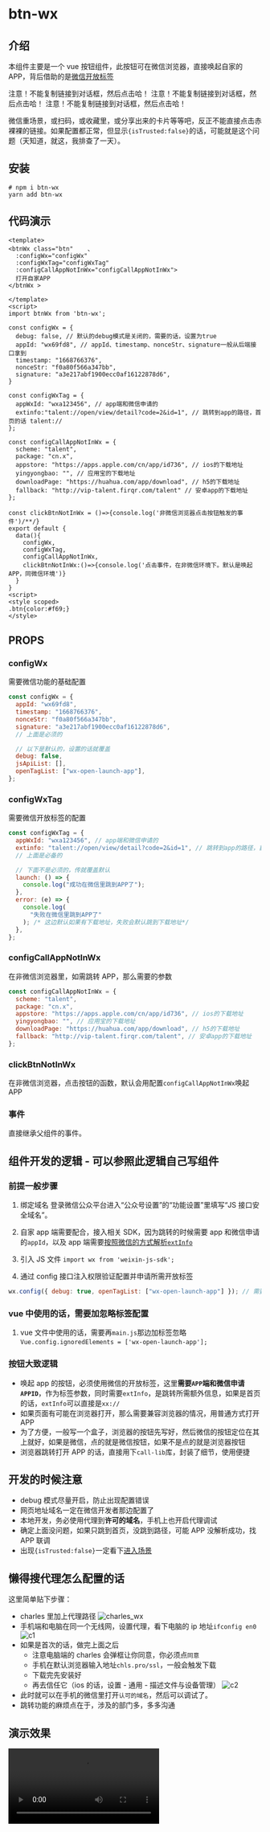 # btn-wx

## 介绍

本组件主要是一个 vue 按钮组件，此按钮可在微信浏览器，直接唤起自家的 APP，背后借助的是[微信开放标签](https://developers.weixin.qq.com/doc/offiaccount/OA_Web_Apps/Wechat_Open_Tag.html)

注意！不能复制链接到对话框，然后点击哈！
注意！不能复制链接到对话框，然后点击哈！
注意！不能复制链接到对话框，然后点击哈！

微信重场景，或扫码，或收藏里，或分享出来的卡片等等吧，反正不能直接点击赤裸裸的链接。如果配置都正常，但显示`{isTrusted:false}`的话，可能就是这个问题（天知道，就这，我排查了一天）。

## 安装

```shell
# npm i btn-wx
yarn add btn-wx
```

## 代码演示

```vue
<template>
<btnWx class="btn"    、
  :configWx="configWx" 
  :configWxTag="configWxTag"
  :configCallAppNotInWx="configCallAppNotInWx">
  打开自家APP
</btnWx >

</template>
<script>
import btnWx from 'btn-wx';

const configWx = {
  debug: false, // 默认的debug模式是关闭的，需要的话，设置为true
  appId: "wx69fd8", // appId、timestamp、nonceStr、signature一般从后端接口拿到
  timestamp: "1668766376",
  nonceStr: "f0a80f566a347bb",
  signature: "a3e217abf1900ecc0af16122878d6",
}

const configWxTag = {
  appWxId: "wxa123456", // app端和微信申请的
  extinfo:"talent://open/view/detail?code=2&id=1", // 跳转到app的路径，首页的话 talent://
};

const configCallAppNotInWx = {
  scheme: "talent",
  package: "cn.x",
  appstore: "https://apps.apple.com/cn/app/id736", // ios的下载地址
  yingyongbao: "", // 应用宝的下载地址
  downloadPage: "https://huahua.com/app/download", // h5的下载地址
  fallback: "http://vip-talent.firqr.com/talent" // 安卓app的下载地址
};

const clickBtnNotInWx = ()=>{console.log('非微信浏览器点击按钮触发的事件')/**/}
export default {
  data(){
    configWx,
    configWxTag,
    configCallAppNotInWx,
    clickBtnNotInWx:()=>{console.log('点击事件，在非微信环境下。默认是唤起APP，同微信环境')}
  }
}
<script>
<style scoped>
.btn{color:#f69;}
</style>
```

## PROPS

### configWx

需要微信功能的基础配置

```js
const configWx = {
  appId: "wx69fd8",
  timestamp: "1668766376",
  nonceStr: "f0a80f566a347bb",
  signature: "a3e217abf1900ecc0af16122878d6",
  // 上面是必须的

  // 以下是默认的，设置的话就覆盖
  debug: false,
  jsApiList: [],
  openTagList: ["wx-open-launch-app"],
};
```

### configWxTag

需要微信开放标签的配置

```js
const configWxTag = {
  appWxId: "wxa123456", // app端和微信申请的
  extinfo: "talent://open/view/detail?code=2&id=1", // 跳转到app的路径，首页的话 talent://
  // 上面是必备的

  // 下面不是必须的，传就覆盖默认
  launch: () => {
    console.log("成功在微信里跳到APP了");
  },
  error: (e) => {
    console.log(
      "失败在微信里跳到APP了"
    ); /* 这边默认如果有下载地址，失败会默认跳到下载地址*/
  },
};
```

### configCallAppNotInWx

在非微信浏览器里，如需跳转 APP，那么需要的参数

```js
const configCallAppNotInWx = {
  scheme: "talent",
  package: "cn.x",
  appstore: "https://apps.apple.com/cn/app/id736", // ios的下载地址
  yingyongbao: "", // 应用宝的下载地址
  downloadPage: "https://huahua.com/app/download", // h5的下载地址
  fallback: "http://vip-talent.firqr.com/talent", // 安卓app的下载地址
};
```

### clickBtnNotInWx

在非微信浏览器，点击按钮的函数，默认会用配置`configCallAppNotInWx`唤起 APP

### 事件

直接继承父组件的事件。

## 组件开发的逻辑 - 可以参照此逻辑自己写组件

### 前提一般步骤

1. 绑定域名
   登录微信公众平台进入“公众号设置”的“功能设置”里填写“JS 接口安全域名”。
1. 自家 app 端需要配合，接入相关 SDK，因为跳转的时候需要 app 和微信申请的`appId`，以及 app 端需要[按照微信的方式解析`extInfo`](https://developers.weixin.qq.com/doc/offiaccount/OA_Web_Apps/APP_GET_EXTINF.html)

1. 引入 JS 文件 `import wx from 'weixin-js-sdk';`

1. 通过 config 接口注入权限验证配置并申请所需开放标签

```js
wx.config({ debug: true, openTagList: ["wx-open-launch-app"] }); // 需要使用的开放标签列表，其他配置跟别的微信接口差不多，不赘述 ;debug模式如果是新手的话，最好打开，这样避开配置错误的雷
```

### vue 中使用的话，需要加忽略标签配置

1. vue 文件中使用的话，需要再`main.js`那边加标签忽略`Vue.config.ignoredElements = ['wx-open-launch-app'];`

### 按钮大致逻辑

- 唤起 app 的按钮，必须使用微信的开放标签，这里**需要`APP`端和微信申请`APPID`**，作为标签参数，同时需要`extInfo`，是跳转所需额外信息，如果是首页的话，`extInfo`可以直接是`xx://`
- 如果页面有可能在浏览器打开，那么需要兼容浏览器的情况，用普通方式打开 APP
- 为了方便，一般写一个盒子，浏览器的按钮先写好，然后微信的按钮定位在其上就好，如果是微信，点的就是微信按钮，如果不是点的就是浏览器按钮
- 浏览器跳转打开 APP 的话，直接用下`call-lib`库，封装了细节，使用便捷

## 开发的时候注意

- debug 模式尽量开启，防止出现配置错误
- 网页地址域名一定在微信开发者那边配置了
- 本地开发，务必使用代理到**许可的域名**，手机上也开启代理调试
- 确定上面没问题，如果只跳到首页，没跳到路径，可能 APP 没解析成功，找 APP 联调
- 出现`{isTrusted:false}`一定看下[进入场景](https://developers.weixin.qq.com/community/develop/doc/00022492a18c68ff972d06bcc51800?source=indexmixflow)

## 懒得搜代理怎么配置的话

这里简单贴下步骤：

- charles 里加上代理路径
  ![charles_wx](https://blog-huahua.oss-cn-beijing.aliyuncs.com/blog/code/charles_wx.png)
- 手机端和电脑在同一个无线网，设置代理，看下电脑的 ip 地址`ifconfig en0`
  ![c1](https://blog-huahua.oss-cn-beijing.aliyuncs.com/blog/code/c1.png)
- 如果是首次的话，做完上面之后
  - 注意电脑端的 charles 会弹框让你同意，你必须点`同意`
  - 手机在默认浏览器输入地址`chls.pro/ssl`，一般会触发下载
  - 下载完先安装好
  - 再去信任它（ios 的话，设置 - 通用 - 描述文件与设备管理）
    ![c2](https://blog-huahua.oss-cn-beijing.aliyuncs.com/blog/code/c2.png)
- 此时就可以在手机的微信里打开`认可的域名`，然后可以调试了。
- 跳转功能的麻烦点在于，涉及的部门多，多多沟通

## 演示效果

![c4.mp4](https://blog-huahua.oss-cn-beijing.aliyuncs.com/blog/code/c4.mp4)
